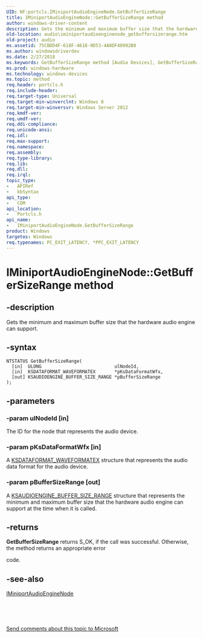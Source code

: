 ```yaml
---
UID: NF:portcls.IMiniportAudioEngineNode.GetBufferSizeRange
title: IMiniportAudioEngineNode::GetBufferSizeRange method
author: windows-driver-content
description: Gets the minimum and maximum buffer size that the hardware audio engine can support.
old-location: audio\iminiportaudioenginenode_getbuffersizerange.htm
old-project: audio
ms.assetid: 75CBDD4F-618F-4618-9D53-4A8DF40992B0
ms.author: windowsdriverdev
ms.date: 2/27/2018
ms.keywords: GetBufferSizeRange method [Audio Devices], GetBufferSizeRange method [Audio Devices], IMiniportAudioEngineNode interface, GetBufferSizeRange,IMiniportAudioEngineNode.GetBufferSizeRange, IMiniportAudioEngineNode, IMiniportAudioEngineNode interface [Audio Devices], GetBufferSizeRange method, IMiniportAudioEngineNode::GetBufferSizeRange, audio.iminiportaudioenginenode_getbuffersizerange, portcls/IMiniportAudioEngineNode::GetBufferSizeRange
ms.prod: windows-hardware
ms.technology: windows-devices
ms.topic: method
req.header: portcls.h
req.include-header: 
req.target-type: Universal
req.target-min-winverclnt: Windows 8
req.target-min-winversvr: Windows Server 2012
req.kmdf-ver: 
req.umdf-ver: 
req.ddi-compliance: 
req.unicode-ansi: 
req.idl: 
req.max-support: 
req.namespace: 
req.assembly: 
req.type-library: 
req.lib: 
req.dll: 
req.irql: 
topic_type:
-	APIRef
-	kbSyntax
api_type:
-	COM
api_location:
-	Portcls.h
api_name:
-	IMiniportAudioEngineNode.GetBufferSizeRange
product: Windows
targetos: Windows
req.typenames: PC_EXIT_LATENCY, *PPC_EXIT_LATENCY
---
```


# IMiniportAudioEngineNode::GetBufferSizeRange method


## -description


Gets the minimum and maximum buffer size that the hardware audio engine can support.


## -syntax


````
NTSTATUS GetBufferSizeRange(
  [in]  ULONG                           ulNodeId,
  [in]  KSDATAFORMAT_WAVEFORMATEX       *pKsDataFormatWfx,
  [out] KSAUDIOENGINE_BUFFER_SIZE_RANGE *pBufferSizeRange
);
````


## -parameters




### -param ulNodeId [in]

The ID for the node that represents the audio device.


### -param pKsDataFormatWfx [in]

A <a href="..\ksmedia\ns-ksmedia-ksdataformat_waveformatex.md">KSDATAFORMAT_WAVEFORMATEX</a> structure that represents the audio data format for the audio device.


### -param pBufferSizeRange [out]

A <a href="..\ksmedia\ns-ksmedia-_tagksaudioengine_buffer_size_range.md">KSAUDIOENGINE_BUFFER_SIZE_RANGE</a> structure that represents the minimum and maximum buffer size that the hardware audio engine can support at the time when it is called.


## -returns



<b>GetBufferSizeRange</b> returns S_OK, if the call was successful. Otherwise, the method returns an appropriate error 

code.




## -see-also

<a href="..\portcls\nn-portcls-iminiportaudioenginenode.md">IMiniportAudioEngineNode</a>



 

 

<a href="mailto:wsddocfb@microsoft.com?subject=Documentation%20feedback [audio\audio]:%20IMiniportAudioEngineNode::GetBufferSizeRange method%20 RELEASE:%20(2/27/2018)&amp;body=%0A%0APRIVACY STATEMENT%0A%0AWe use your feedback to improve the documentation. We don't use your email address for any other purpose, and we'll remove your email address from our system after the issue that you're reporting is fixed. While we're working to fix this issue, we might send you an email message to ask for more info. Later, we might also send you an email message to let you know that we've addressed your feedback.%0A%0AFor more info about Microsoft's privacy policy, see http://privacy.microsoft.com/en-us/default.aspx." title="Send comments about this topic to Microsoft">Send comments about this topic to Microsoft</a>

